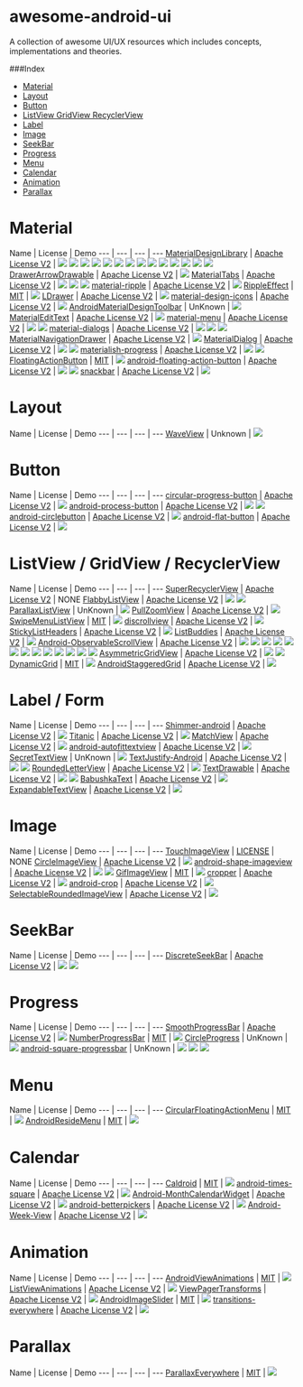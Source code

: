 awesome-android-ui
==================
A collection of awesome UI/UX resources which includes concepts, implementations and theories.

###Index
* [Material](#material)
* [Layout](#layout)
* [Button](#button)
* [ListView GridView RecyclerView](#listview--gridview--recyclerview)
* [Label](#label--form)
* [Image](#image)
* [SeekBar](#seekbar)
* [Progress](#progress)
* [Menu](#menu)
* [Calendar](#calendar)
* [Animation](#animation)
* [Parallax](#parallax)

Material
======================
Name | License | Demo
--- | --- | --- | ---
[MaterialDesignLibrary](https://github.com/navasmdc/MaterialDesignLibrary) | [Apache License V2](https://www.apache.org/licenses/LICENSE-2.0) | ![](art/MaterialDesignLibrary.png) ![](art/MaterialDesignLibrary2.png) ![](art/MaterialDesignLibrary3.png) ![](art/MaterialDesignLibrary4.png) ![](art/MaterialDesignLibrary5.png) ![](art/MaterialDesignLibrary6.png) ![](art/MaterialDesignLibrary7.png) ![](art/MaterialDesignLibrary8.png) ![](art/MaterialDesignLibrary9.png) ![](art/MaterialDesignLibrary10.png) ![](art/MaterialDesignLibrary11.png) ![](art/MaterialDesignLibrary12.png) ![](art/MaterialDesignLibrary13.png) ![](art/MaterialDesignLibrary14.png)
[DrawerArrowDrawable](https://github.com/ChrisRenke/DrawerArrowDrawable) | [Apache License V2](https://www.apache.org/licenses/LICENSE-2.0) | ![](art/DrawerArrowDrawable.gif)
[MaterialTabs](https://github.com/neokree/MaterialTabs) | [Apache License V2](https://www.apache.org/licenses/LICENSE-2.0) | ![](art/MaterialTabs.png) ![](art/MaterialTabs2.png) ![](art/MaterialTabs3.png)
[material-ripple](https://github.com/balysv/material-ripple) | [Apache License V2](https://www.apache.org/licenses/LICENSE-2.0) | ![](art/material-ripple.gif)
[RippleEffect](https://github.com/traex/RippleEffect) | [MIT](http://opensource.org/licenses/MIT) | ![](art/RippleEffect.gif)
[LDrawer](https://github.com/ikimuhendis/LDrawer) | [Apache License V2](https://www.apache.org/licenses/LICENSE-2.0) | ![](art/LDrawer.gif)
[material-design-icons](https://github.com/google/material-design-icons) | [Apache License V2](https://www.apache.org/licenses/LICENSE-2.0) | ![](art/material-design-icons.png)
[AndroidMaterialDesignToolbar](https://github.com/tekinarslan/AndroidMaterialDesignToolbar) | UnKnown | ![](art/AndroidMaterialDesignToolbar.gif)
[MaterialEditText](https://github.com/rengwuxian/MaterialEditText) | [Apache License V2](https://www.apache.org/licenses/LICENSE-2.0) | ![](art/MaterialEditText.png)
[material-menu](https://github.com/balysv/material-menu) | [Apache License V2](https://www.apache.org/licenses/LICENSE-2.0) | ![](art/material-menu.gif) ![](art/material-menu2.gif)
[material-dialogs](https://github.com/afollestad/material-dialogs) | [Apache License V2](https://www.apache.org/licenses/LICENSE-2.0) | ![](art/material-dialogs.webp) ![](art/material-dialogs2.webp) ![](art/material-dialogs3.webp)
[MaterialNavigationDrawer](https://github.com/neokree/MaterialNavigationDrawer) | [Apache License V2](https://www.apache.org/licenses/LICENSE-2.0) | ![](art/MaterialNavigationDrawer.png)
[MaterialDialog](https://github.com/drakeet/MaterialDialog) | [Apache License V2](https://www.apache.org/licenses/LICENSE-2.0) | ![](art/MaterialDialog.png) ![](art/MaterialDialog2.png)
[materialish-progress](https://github.com/pnikosis/materialish-progress) | [Apache License V2](https://www.apache.org/licenses/LICENSE-2.0) | ![](art/materialish-progress.gif) ![](art/materialish-progress2.gif)
[FloatingActionButton](https://github.com/makovkastar/FloatingActionButton) | [MIT](http://opensource.org/licenses/MIT) | ![](art/FloatingActionButton.gif)
[android-floating-action-button](https://github.com/futuresimple/android-floating-action-button) | [Apache License V2](https://www.apache.org/licenses/LICENSE-2.0) | ![](art/android-floating-action-button.gif) ![](art/android-floating-action-button.png)
[snackbar](https://github.com/nispok/snackbar) | [Apache License V2](https://www.apache.org/licenses/LICENSE-2.0) | ![](art/snackbar.png)

Layout
======================
Name | License | Demo
--- | --- | --- | ---
[WaveView](https://github.com/john990/WaveView) | Unknown | ![](art/waveview.gif)

Button
======================
Name | License | Demo
--- | --- | --- | ---
[circular-progress-button](https://github.com/dmytrodanylyk/circular-progress-button) | [Apache License V2](https://www.apache.org/licenses/LICENSE-2.0) | ![](art/circular-progress-button.gif)
[android-process-button](https://github.com/dmytrodanylyk/android-process-button) | [Apache License V2](https://www.apache.org/licenses/LICENSE-2.0) | ![](art/android-process-button.gif) ![](art/android-process-button2.gif)
[android-circlebutton](https://github.com/markushi/android-circlebutton) | [Apache License V2](https://www.apache.org/licenses/LICENSE-2.0) | ![](art/android-circlebutton.gif)
[android-flat-button](https://github.com/hoang8f/android-flat-button) | [Apache License V2](https://www.apache.org/licenses/LICENSE-2.0) | ![](art/android-flat-button.gif)

ListView / GridView / RecyclerView
======================
Name | License | Demo
--- | --- | --- | ---
[SuperRecyclerView](https://github.com/Malinskiy/SuperRecyclerView) | [Apache License V2](https://www.apache.org/licenses/LICENSE-2.0) | NONE
[FlabbyListView](https://github.com/jpardogo/FlabbyListView) | [Apache License V2](https://www.apache.org/licenses/LICENSE-2.0) | ![](art/FlabbyListView.gif) ![](art/FlabbyListView2.gif)
[ParallaxListView](https://github.com/Gnod/ParallaxListView) | UnKnown | ![](art/ParallaxListView.gif)
[PullZoomView](https://github.com/Frank-Zhu/PullZoomView) | [Apache License V2](https://www.apache.org/licenses/LICENSE-2.0) | ![](art/PullZoomView.gif)
[SwipeMenuListView](https://github.com/baoyongzhang/SwipeMenuListView) | [MIT](http://opensource.org/licenses/MIT) | ![](art/SwipeMenuListView.gif) 
[discrollview](https://github.com/flavienlaurent/discrollview) | [Apache License V2](https://www.apache.org/licenses/LICENSE-2.0) | ![](art/discrollview.gif) 
[StickyListHeaders](https://github.com/emilsjolander/StickyListHeaders) | [Apache License V2](https://www.apache.org/licenses/LICENSE-2.0) | ![](art/StickyListHeaders.gif) 
[ListBuddies](https://github.com/jpardogo/ListBuddies) | [Apache License V2](https://www.apache.org/licenses/LICENSE-2.0) | [![](art/ListBuddies.png)](https://www.youtube.com/watch?v=jgyMqlm_iDI) 
[Android-ObservableScrollView](https://github.com/ksoichiro/Android-ObservableScrollView) | [Apache License V2](https://www.apache.org/licenses/LICENSE-2.0) | ![](art/Android-ObservableScrollView.gif) ![](art/Android-ObservableScrollView2.gif) ![](art/Android-ObservableScrollView3.gif) ![](art/Android-ObservableScrollView4.gif) ![](art/Android-ObservableScrollView5.gif) ![](art/Android-ObservableScrollView6.gif) ![](art/Android-ObservableScrollView7.gif) ![](art/Android-ObservableScrollView8.gif) ![](art/Android-ObservableScrollView9.gif) ![](art/Android-ObservableScrollView10.gif) ![](art/Android-ObservableScrollView11.gif) ![](art/Android-ObservableScrollView12.gif) ![](art/Android-ObservableScrollView13.gif)
[AsymmetricGridView](https://github.com/felipecsl/AsymmetricGridView) | [Apache License V2](https://www.apache.org/licenses/LICENSE-2.0) | ![](art/AsymmetricGridView.png) ![](art/AsymmetricGridView2.png)
[DynamicGrid](https://github.com/askerov/DynamicGrid) | [MIT](http://opensource.org/licenses/MIT) | ![](art/SwipeMenuListView.gif) 
[AndroidStaggeredGrid](https://github.com/etsy/AndroidStaggeredGrid) | [Apache License V2](https://www.apache.org/licenses/LICENSE-2.0) | ![](art/AndroidStaggeredGrid.png)

Label / Form
======================
Name | License | Demo
--- | --- | --- | ---
[Shimmer-android](https://github.com/RomainPiel/Shimmer-android) | [Apache License V2](https://www.apache.org/licenses/LICENSE-2.0) | ![](art/Shimmer-android.gif)
[Titanic](https://github.com/RomainPiel/Titanic) | [Apache License V2](https://www.apache.org/licenses/LICENSE-2.0) | ![](art/Titanic.gif)
[MatchView](https://github.com/Rogero0o/MatchView) | [Apache License V2](https://www.apache.org/licenses/LICENSE-2.0) | ![](art/MatchView.gif)
[android-autofittextview](https://github.com/grantland/android-autofittextview) | [Apache License V2](https://www.apache.org/licenses/LICENSE-2.0) | ![](art/android-autofittextview.gif)
[SecretTextView](https://github.com/matthewrkula/SecretTextView) | UnKnown | ![](art/SecretTextView.gif)
[TextJustify-Android](https://github.com/bluejamesbond/TextJustify-Android) | [Apache License V2](https://www.apache.org/licenses/LICENSE-2.0) | ![](art/TextJustify-Android.png) ![](art/TextJustify-Android2.png)
[RoundedLetterView](https://github.com/pavlospt/RoundedLetterView) | [Apache License V2](https://www.apache.org/licenses/LICENSE-2.0) | ![](art/RoundedLetterView.png)
[TextDrawable](https://github.com/amulyakhare/TextDrawable) | [Apache License V2](https://www.apache.org/licenses/LICENSE-2.0) | ![](art/TextDrawable.png) ![](art/TextDrawable2.png)
[BabushkaText](https://github.com/quiqueqs/BabushkaText) | [Apache License V2](https://www.apache.org/licenses/LICENSE-2.0) | ![](art/BabushkaText.png)
[ExpandableTextView](https://github.com/Manabu-GT/ExpandableTextView) | [Apache License V2](https://www.apache.org/licenses/LICENSE-2.0) | ![](art/ExpandableTextView.gif)

Image
======================
Name | License | Demo
--- | --- | --- | ---
[TouchImageView](https://github.com/MikeOrtiz/TouchImageView) | [LICENSE](https://raw.githubusercontent.com/MikeOrtiz/TouchImageView/master/LICENSE) | NONE
[CircleImageView](https://github.com/hdodenhof/CircleImageView) | [Apache License V2](https://www.apache.org/licenses/LICENSE-2.0) | ![](art/CircleImageView.png)
[android-shape-imageview](https://github.com/siyamed/android-shape-imageview) | [Apache License V2](https://www.apache.org/licenses/LICENSE-2.0) | ![](art/android-shape-imageview.png) ![](art/android-shape-imageview2.png)
[GifImageView](https://github.com/felipecsl/GifImageView) | [MIT](http://opensource.org/licenses/MIT) | ![](art/GifImageView.gif)
[cropper](https://github.com/edmodo/cropper) | [Apache License V2](https://www.apache.org/licenses/LICENSE-2.0) | ![](art/cropper.jpeg)
[android-crop](https://github.com/jdamcd/android-crop) | [Apache License V2](https://www.apache.org/licenses/LICENSE-2.0) | ![](art/android-crop.png)
[SelectableRoundedImageView](https://github.com/pungrue26/SelectableRoundedImageView) | [Apache License V2](https://www.apache.org/licenses/LICENSE-2.0) | ![](art/SelectableRoundedImageView.png)

SeekBar
======================
Name | License | Demo
--- | --- | --- | ---
[DiscreteSeekBar](https://github.com/AnderWeb/discreteSeekBar) | [Apache License V2](https://www.apache.org/licenses/LICENSE-2.0) | ![](art/discreteseekbar.gif) ![](art/discreteseekbar2.gif)

Progress
======================
Name | License | Demo
--- | --- | --- | ---
[SmoothProgressBar](https://github.com/castorflex/SmoothProgressBar) | [Apache License V2](https://www.apache.org/licenses/LICENSE-2.0) | ![](art/SmoothProgressBar.gif)
[NumberProgressBar](https://github.com/daimajia/NumberProgressBar) | [MIT](http://opensource.org/licenses/MIT) | ![](art/NumberProgressBar.gif)
[CircleProgress](https://github.com/lzyzsd/CircleProgress) | UnKnown | ![](art/CircleProgress.gif)
[android-square-progressbar](https://github.com/mrwonderman/android-square-progressbar) | UnKnown | ![](art/android-square-progressbar.png) ![](art/android-square-progressbar2.png) ![](art/android-square-progressbar3.png)

Menu
======================
Name | License | Demo
--- | --- | --- | ---
[CircularFloatingActionMenu](https://github.com/oguzbilgener/CircularFloatingActionMenu) | [MIT](http://opensource.org/licenses/MIT) | ![](art/CircularFloatingActionMenu.gif)
[AndroidResideMenu](https://github.com/SpecialCyCi/AndroidResideMenu) | [MIT](http://opensource.org/licenses/MIT) | ![](art/AndroidResideMenu.gif)

Calendar
======================
Name | License | Demo
--- | --- | --- | ---
[Caldroid](https://github.com/roomorama/Caldroid) | [MIT](http://opensource.org/licenses/MIT) | ![](art/Caldroid.png)
[android-times-square](https://github.com/square/android-times-square) | [Apache License V2](https://www.apache.org/licenses/LICENSE-2.0) | ![](art/android-times-square.png)
[Android-MonthCalendarWidget](https://github.com/romannurik/Android-MonthCalendarWidget) | [Apache License V2](https://www.apache.org/licenses/LICENSE-2.0) | ![](art/Android-MonthCalendarWidget.png)
[android-betterpickers](https://github.com/derekbrameyer/android-betterpickers) | [Apache License V2](https://www.apache.org/licenses/LICENSE-2.0) | ![](art/android-betterpickers.png)
[Android-Week-View](https://github.com/alamkanak/Android-Week-View) | [Apache License V2](https://www.apache.org/licenses/LICENSE-2.0) | ![](art/android-betterpickers.png)

Animation
======================
Name | License | Demo
--- | --- | --- | ---
[AndroidViewAnimations](https://github.com/daimajia/AndroidViewAnimations) | [MIT](http://opensource.org/licenses/MIT) | ![](art/androidviewanimations.gif)
[ListViewAnimations](https://github.com/nhaarman/ListViewAnimations) | [Apache License V2](https://www.apache.org/licenses/LICENSE-2.0) | ![](art/ListViewAnimations.gif)
[ViewPagerTransforms](https://github.com/ToxicBakery/ViewPagerTransforms) | [Apache License V2](https://www.apache.org/licenses/LICENSE-2.0) | ![](art/ViewPagerTransforms.gif)
[AndroidImageSlider](https://github.com/daimajia/AndroidImageSlider) | [MIT](http://opensource.org/licenses/MIT) | ![](art/AndroidImageSlider.gif)
[transitions-everywhere](https://github.com/andkulikov/transitions-everywhere) | [Apache License V2](https://www.apache.org/licenses/LICENSE-2.0) | ![](art/transitions-everywhere.gif)

Parallax
======================
Name | License | Demo
--- | --- | --- | ---
[ParallaxEverywhere](https://github.com/Narfss/ParallaxEverywhere) | [MIT](http://opensource.org/licenses/MIT) | ![](art/parallax-everywhere.gif)
